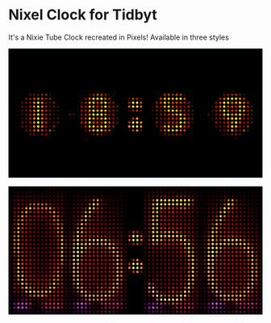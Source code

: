 # Nixel Clock for Tidbyt

It's a Nixie Tube Clock recreated in Pixels! Available in three styles

![Nixel Clock Round (Darker)](screenshot_round_darker.png)

![Nixel Clock Tall](screenshot_tall.png)